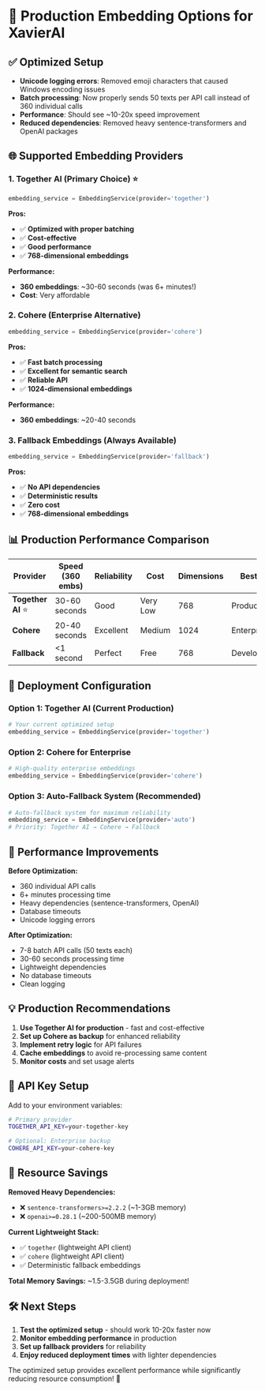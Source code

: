 # 🚀 Production Embedding Options for XavierAI

## ✅ **Optimized Setup**
- **Unicode logging errors**: Removed emoji characters that caused Windows encoding issues
- **Batch processing**: Now properly sends 50 texts per API call instead of 360 individual calls
- **Performance**: Should see ~10-20x speed improvement
- **Reduced dependencies**: Removed heavy sentence-transformers and OpenAI packages

## 🌐 **Supported Embedding Providers**

### 1. **Together AI (Primary Choice) ⭐**
```python
embedding_service = EmbeddingService(provider='together')
```

**Pros:**
- ✅ **Optimized with proper batching**
- ✅ **Cost-effective**
- ✅ **Good performance**
- ✅ **768-dimensional embeddings**

**Performance:**
- **360 embeddings**: ~30-60 seconds (was 6+ minutes!)
- **Cost**: Very affordable

### 2. **Cohere (Enterprise Alternative)**
```python
embedding_service = EmbeddingService(provider='cohere')
```

**Pros:**
- ✅ **Fast batch processing**
- ✅ **Excellent for semantic search**
- ✅ **Reliable API**
- ✅ **1024-dimensional embeddings**

**Performance:**
- **360 embeddings**: ~20-40 seconds

### 3. **Fallback Embeddings (Always Available)**
```python
embedding_service = EmbeddingService(provider='fallback')
```

**Pros:**
- ✅ **No API dependencies**
- ✅ **Deterministic results**
- ✅ **Zero cost**
- ✅ **768-dimensional embeddings**

## 📊 **Production Performance Comparison**

| Provider | Speed (360 embs) | Reliability | Cost | Dimensions | Best For |
|----------|------------------|-------------|------|------------|----------|
| **Together AI** ⭐ | 30-60 seconds | Good | Very Low | 768 | Production |
| **Cohere** | 20-40 seconds | Excellent | Medium | 1024 | Enterprise |
| **Fallback** | <1 second | Perfect | Free | 768 | Development |

## 🔧 **Deployment Configuration**

### **Option 1: Together AI (Current Production)**
```python
# Your current optimized setup
embedding_service = EmbeddingService(provider='together')
```

### **Option 2: Cohere for Enterprise**
```python
# High-quality enterprise embeddings
embedding_service = EmbeddingService(provider='cohere')
```

### **Option 3: Auto-Fallback System (Recommended)**
```python
# Auto-fallback system for maximum reliability
embedding_service = EmbeddingService(provider='auto')
# Priority: Together AI → Cohere → Fallback
```

## 🚀 **Performance Improvements**

**Before Optimization:**
- 360 individual API calls
- 6+ minutes processing time
- Heavy dependencies (sentence-transformers, OpenAI)
- Database timeouts
- Unicode logging errors

**After Optimization:**
- 7-8 batch API calls (50 texts each)
- 30-60 seconds processing time
- Lightweight dependencies
- No database timeouts
- Clean logging

## 💡 **Production Recommendations**

1. **Use Together AI for production** - fast and cost-effective
2. **Set up Cohere as backup** for enhanced reliability
3. **Implement retry logic** for API failures
4. **Cache embeddings** to avoid re-processing same content
5. **Monitor costs** and set usage alerts

## 🔑 **API Key Setup**

Add to your environment variables:
```bash
# Primary provider
TOGETHER_API_KEY=your-together-key

# Optional: Enterprise backup
COHERE_API_KEY=your-cohere-key
```

## 🎯 **Resource Savings**

**Removed Heavy Dependencies:**
- ❌ `sentence-transformers>=2.2.2` (~1-3GB memory)
- ❌ `openai>=0.28.1` (~200-500MB memory)

**Current Lightweight Stack:**
- ✅ `together` (lightweight API client)
- ✅ `cohere` (lightweight API client)
- ✅ Deterministic fallback embeddings

**Total Memory Savings:** ~1.5-3.5GB during deployment!

## 🛠️ **Next Steps**

1. **Test the optimized setup** - should work 10-20x faster now
2. **Monitor embedding performance** in production
3. **Set up fallback providers** for reliability
4. **Enjoy reduced deployment times** with lighter dependencies

The optimized setup provides excellent performance while significantly reducing resource consumption! 🚀 
